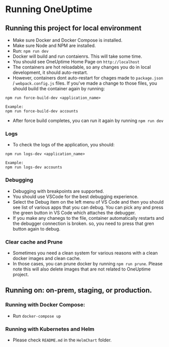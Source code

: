 # Running OneUptime

## Running this project for local environment

- Make sure Docker and Docker Compose is installed. 
- Make sure Node and NPM are installed. 
- Run: `npm run dev`
- Docker will build and run contaienrs. This will take some time. 
- You should see OneUptime Home Page on `http://localhost`
- The containers are hot reloadable, so any changes you do in local development, it should auto-restart. 
- However, containers dont auto-restart for chages made to `package.json` / `webpack.config.js` files. If you've made a change to those files, you should build the container again by running: 
```
npm run force-build-dev <application_name>

Example: 
npm run force-build-dev accounts
```
- After force build completes, you can run it again by running `npm run dev`

### Logs

- To check the logs of the application, you should: 

```
npm run logs-dev <application_name>

Example: 
npm run logs-dev accounts
```

### Debugging

- Debugging with breakpoints are supported. 
- You should use VSCode for the best debugging experience.
- Select the Debug item on the left menu of VS Code and then you should see list of various apps that you can debug. You can pick any and press the green button in VS Code which attaches the debugger. 
- If you make any chanegs to the file, container automatically restarts and the debugger connection is broken. so, you need to press that gren button again to debug. 

### Clear cache and Prune

- Sometimes you need a clean system for various reasons with a clean docker images and clean cache. 
- In those cases, you can prune docker by running `npm run prune`. Please note this will also delete images that are not related to OneUptime project. 

## Running on: on-prem, staging, or production.

### Running with Docker Compose: 
- Run `docker-compose up`

### Running with Kubernetes and Helm
-   Please check `README.md` in the `HelmChart` folder.
